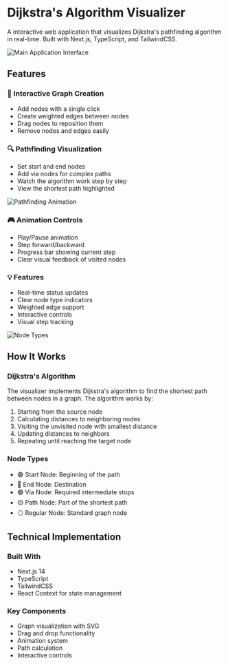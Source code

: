 # Dijkstra's Algorithm Visualizer

A interactive web application that visualizes Dijkstra's pathfinding algorithm in real-time. Built with Next.js, TypeScript, and TailwindCSS.

![Main Application Interface](./public/images/main-interface.png)

## Features

### 🎯 Interactive Graph Creation

- Add nodes with a single click
- Create weighted edges between nodes
- Drag nodes to reposition them
- Remove nodes and edges easily

### 🔍 Pathfinding Visualization

- Set start and end nodes
- Add via nodes for complex paths
- Watch the algorithm work step by step
- View the shortest path highlighted

![Pathfinding Animation](./public/images/pathfinding.png)

### 🎮 Animation Controls

- Play/Pause animation
- Step forward/backward
- Progress bar showing current step
- Clear visual feedback of visited nodes

### 💡 Features

- Real-time status updates
- Clear node type indicators
- Weighted edge support
- Interactive controls
- Visual step tracking

![Node Types](./public/images/node-types.png)

## How It Works

### Dijkstra's Algorithm

The visualizer implements Dijkstra's algorithm to find the shortest path between nodes in a graph. The algorithm works by:

1. Starting from the source node
2. Calculating distances to neighboring nodes
3. Visiting the unvisited node with smallest distance
4. Updating distances to neighbors
5. Repeating until reaching the target node

### Node Types

- 🟢 Start Node: Beginning of the path
- 🔴 End Node: Destination
- 🟣 Via Node: Required intermediate stops
- 🟡 Path Node: Part of the shortest path
- ⚪ Regular Node: Standard graph node

## Technical Implementation

### Built With

- Next.js 14
- TypeScript
- TailwindCSS
- React Context for state management

### Key Components

- Graph visualization with SVG
- Drag and drop functionality
- Animation system
- Path calculation
- Interactive controls
